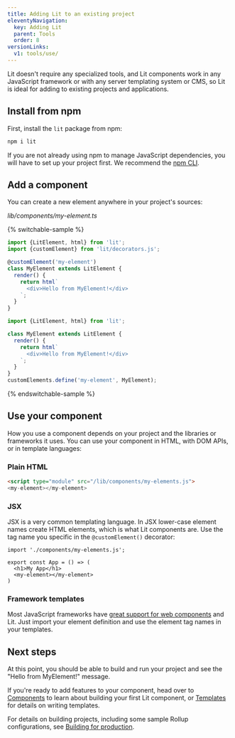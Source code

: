 ```yaml
---
title: Adding Lit to an existing project
eleventyNavigation:
  key: Adding Lit
  parent: Tools
  order: 8
versionLinks:
  v1: tools/use/
---
```


Lit doesn't require any specialized tools, and Lit components work in any JavaScript framework or with any server templating system or CMS, so Lit is ideal for adding to existing projects and applications.

## Install from npm

First, install the `lit` package from npm:

```sh
npm i lit
```

If you are not already using npm to manage JavaScript dependencies, you will have to set up your project first. We recommend the [npm CLI](https://docs.npmjs.com/cli/v7/configuring-npm/install).

## Add a component

You can create a new element anywhere in your project's sources:

_lib/components/my-element.ts_

{% switchable-sample %}

```ts
import {LitElement, html} from 'lit';
import {customElement} from 'lit/decorators.js';

@customElement('my-element')
class MyElement extends LitElement {
  render() {
    return html`
      <div>Hello from MyElement!</div>
    `;
  }
}
```

```js
import {LitElement, html} from 'lit';

class MyElement extends LitElement {
  render() {
    return html`
      <div>Hello from MyElement!</div>
    `;
  }
}
customElements.define('my-element', MyElement);
```

{% endswitchable-sample %}

## Use your component

How you use a component depends on your project and the libraries or frameworks it uses. You can use your component in HTML, with DOM APIs, or in template languages:

### Plain HTML
```html
<script type="module" src="/lib/components/my-elements.js">
<my-element></my-element>
```

### JSX

JSX is a very common templating language. In JSX lower-case element names create HTML elements, which is what Lit components are. Use the tag name you specific in the `@customElement()` decorator:

```tsx
import './components/my-elements.js';

export const App = () => (
  <h1>My App</h1>
  <my-element></my-element>
)
```

### Framework templates

Most JavaScript frameworks have [great support for web components](https://custom-elements-everywhere.com/) and Lit. Just import your element definition and use the element tag names in your templates.

## Next steps

At this point, you should be able to build and run your project and see the "Hello from MyElement!" message.

If you're ready to add features to your component, head over to [Components](/docs/components/overview/) to learn about building your first Lit component, or [Templates](/docs/templates/overview/) for details on writing templates.

For details on building projects, including some sample Rollup configurations, see [Building for production](/docs/tools/production/).
